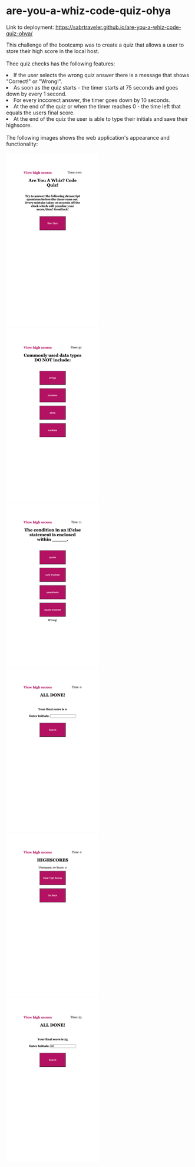 # are-you-a-whiz-code-quiz-ohya

Link to deployment: https://sabrtraveler.github.io/are-you-a-whiz-code-quiz-ohya/<br>

This challenge of the bootcamp was to create a quiz that allows a user to store their high score in the local host.<br><br>
Thee quiz checks has the following features:<br>
<li>If the user selects the wrong quiz answer there is a message that shows "Correct!" or "Wrong!".<br>
<li>As soon as the quiz starts - the timer starts at 75 seconds and goes down by every 1 second.<br>
<li>For every inccorect answer, the timer goes down by 10 seconds.<br>
<li>At the end of the quiz or when the timer reaches 0 - the time left that equals the users final score. <br>
<li>At the end of the quiz the user is able to type their initials and save their highscore.<br><br>
The following images shows the web application's appearance and functionality:<br><br> 
  <img src="./assets/images/1.png" style="width: 50%; max-width: 50%; max-height:50%;">
  <img src="./assets/images/2.png" style="width: 50%; max-width: 50%; max-height:50%;">
  <img src="./assets/images/3.png" style="width: 50%; max-width: 50%; max-height:50%;">
  <img src="./assets/images/4.png" style="width: 50%; max-width: 50%; max-height:50%;">
  <img src="./assets/images/5.png" style="width: 50%; max-width: 50%; max-height:50%;">
  <img src="./assets/images/6.png" style="width: 50%; max-width: 50%; max-height:50%;">

